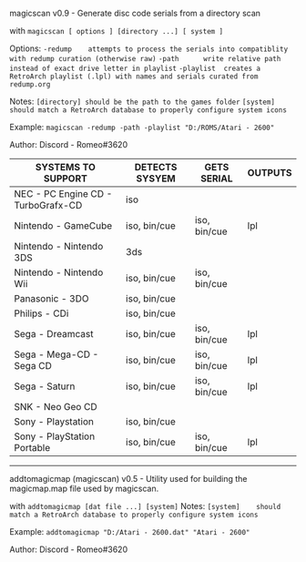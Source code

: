 magicscan v0.9 - Generate disc code serials from a directory scan

with `magicscan [ options ] [directory ...] [ system ]`

Options:
  `-redump    attempts to process the serials into compatiblity with redump curation (otherwise raw)`
  `-path      write relative path instead of exact drive letter in playlist`
  `-playlist  creates a RetroArch playlist (.lpl) with names and serials curated from redump.org`

Notes:
  `[directory] should be the path to the games folder`
  `[system]    should match a RetroArch database to properly configure system icons`

Example:
   `magicscan -redump -path -playlist "D:/ROMS/Atari - 2600"`

Author:
   Discord - Romeo#3620


 SYSTEMS TO SUPPORT | DETECTS SYSYEM | GETS SERIAL | OUTPUTS
 ------------------ | -------------- | ----------- | -------
 NEC - PC Engine CD - TurboGrafx-CD | iso | 
 Nintendo - GameCube | iso, bin/cue | iso, bin/cue | lpl
 Nintendo - Nintendo 3DS | 3ds | | 
 Nintendo - Nintendo Wii | iso, bin/cue | iso, bin/cue | 
 Panasonic - 3DO | iso, bin/cue |  | 
 Philips - CDi | iso, bin/cue | | |
 Sega - Dreamcast | iso, bin/cue | iso, bin/cue | lpl
 Sega - Mega-CD - Sega CD | iso, bin/cue | iso, bin/cue | lpl
 Sega - Saturn | iso, bin/cue | iso, bin/cue | lpl
 SNK - Neo Geo CD |  | | 
 Sony - Playstation | iso, bin/cue | |            
 Sony - PlayStation Portable | iso, bin/cue | iso, bin/cue | lpl
 
 
 ----------------------------------------------------------------------------------------------------
 
addtomagicmap (magicscan) v0.5 - Utility used for building the magicmap.map file used by magicscan.

with `addtomagicmap [dat file ...] [system]`
Notes:
  `[system]    should match a RetroArch database to properly configure system icons`

Example:
              `addtomagicmap "D:/Atari - 2600.dat" "Atari - 2600"`

Author:
   Discord - Romeo#3620
